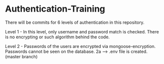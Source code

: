 # Authentication-Training

There will be commits for 6 levels of authentication in this repository.

Level 1 - In this level, only username and password match is checked. There is no encrypting or such algorithm behind the code.

Level 2 - Passwords of the users are encrypted via mongoose-encryption. Passwords cannot be seen on the database. 2a --> .env file is created. (master branch)

